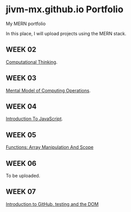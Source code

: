 # jivm-mx.github.io Portfolio
My MERN portfolio

In this place, I will upload projects using the MERN stack.

## WEEK 02
[Computational Thinking](./week_02/README.md).

## WEEK 03
[Mental Model of Computing Operations](./week_03/README.md).

## WEEK 04
[Introduction To JavaScript](./week_04/README.md).

## WEEK 05
[Functions: Array Manipulation And Scope](./week_05/README.md)

## WEEK 06
To be uploaded.
<!--[Callback Functions](./week_06/README.md).-->

## WEEK 07
[Introduction to GitHub, testing and the DOM](./week_07/README.md)
